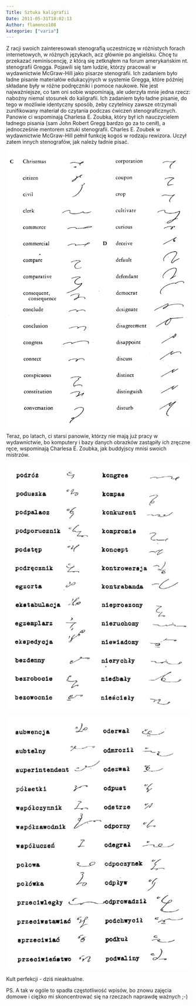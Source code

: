 ```yaml
---
Title: Sztuka kaligrafii
Date: 2011-05-31T18:02:13
Author: flamenco108
kategorie: ["varia"]
---
```


Z racji swoich zainteresowań stenografią uczestniczę w różnistych forach
internetowych, w różnych językach, acz głównie po angielsku. Chcę tu
przekazać reminiscencję, z którą się zetknąłem na forum amerykańskim nt.
stenografii Gregga. Pojawili się tam ludzie, którzy pracowali w
wydawnictwie McGraw-Hill jako pisarze stenografii. Ich zadaniem było
ładne pisanie materiałów edukacyjnych w systemie Gregga, które później
składane były w różne podręczniki i pomoce naukowe. Nie jest
najważniejsze, co tam oni sobie wspominają, ale uderzyła mnie jedna
rzecz: nabożny niemal stosunek do kaligrafii. Ich zadaniem było ładne
pisanie, do tego w możliwie identyczny sposób, żeby czytelnicy zawsze
otrzymali zunifikowany materiał do czytania podczas ćwiczeń
stenograficznych. Panowie ci wspominają Charlesa E. Zoubka, który był
ich nauczycielem ładnego pisania (sam John Robert Gregg bardzo go za to
cenił), a jednocześnie mentorem sztuki stenografii. Charles E. Zoubek w
wydawnictwie McGraw-Hill pełnił funkcję kogoś w rodzaju rewizora. Uczył
zatem innych stenografów, jak należy ładnie pisać.


![](gregg-anni-chap12_u36.png)



Teraz, po latach, ci starsi panowie, którzy nie mają już pracy w
wydawnictwie, bo komputery i bazy danych obrazków zastąpiły ich zręczne
ręce, wspominają Charlesa E. Zoubka, jak buddyjscy mnisi swoich
mistrzów.


![](gregg-pl-02.png)


![](gregg-pl-01.png)


Kult perfekcji - dziś nieaktualne.

PS.
A tak w ogóle to spadła częstotliwość wpisów, bo znowu zajęcia domowe i
ciężko mi skoncentrować się na rzeczach naprawdę ważnych ;-)
